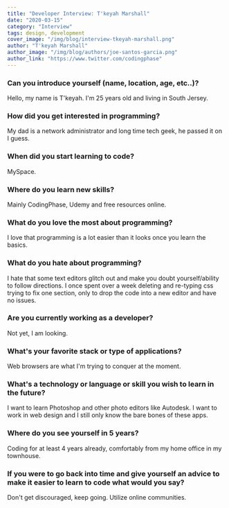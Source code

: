 ```yaml
---
title: "Developer Interview: T'keyah Marshall"
date: "2020-03-15"
category: "Interview"
tags: design, development
cover_image: "/img/blog/interview-tkeyah-marshall.png"
author: "T'keyah Marshall"
author_image: "/img/blog/authors/joe-santos-garcia.png"
author_link: "https://www.twitter.com/codingphase"
---
```


### Can you introduce yourself (name, location, age, etc..)?

Hello, my name is T'keyah. I'm 25 years old and living in South Jersey.

### How did you get interested in programming?

My dad is a network administrator and long time tech geek, he passed it on I guess.

### When did you start learning to code?

MySpace.

### Where do you learn new skills?

Mainly CodingPhase, Udemy and free resources online.

### What do you love the most about programming?

I love that programming is a lot easier than it looks once you learn the basics.

### What do you hate about programming?

I hate that some text editors glitch out and make you doubt yourself/ability to follow directions. I once spent over a week deleting and re-typing css trying to fix one section, only to drop the code into a new editor and have no issues.

### Are you currently working as a developer?

Not yet, I am looking.

### What's your favorite stack or type of applications?

Web browsers are what I'm trying to conquer at the moment.

### What's a technology or language or skill you wish to learn in the future?

I want to learn Photoshop and other photo editors like Autodesk. I want to work in web design and I still only know the bare bones of these apps.

### Where do you see yourself in 5 years?

Coding for at least 4 years already, comfortably from my home office in my townhouse.

### If you were to go back into time and give yourself an advice to make it easier to learn to code what would you say?

Don't get discouraged, keep going. Utilize online communities.

